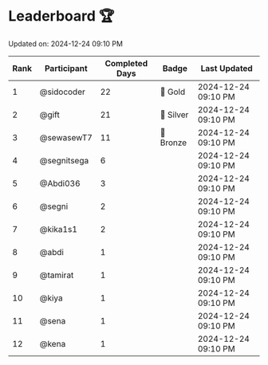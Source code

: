 # Leaderboard 🏆

Updated on: 2024-12-24 09:10 PM

| Rank | Participant       | Completed Days | Badge      | Last Updated         |
|------|-------------------|----------------|------------|----------------------|
| 1    | @sidocoder        | 22             | 🏅 Gold     | 2024-12-24 09:10 PM |
| 2    | @gift             | 21             | 🥈 Silver   | 2024-12-24 09:10 PM |
| 3    | @sewasewT7        | 11             | 🥉 Bronze   | 2024-12-24 09:10 PM |
| 4    | @segnitsega       | 6              |            | 2024-12-24 09:10 PM |
| 5    | @Abdi036          | 3              |            | 2024-12-24 09:10 PM |
| 6    | @segni            | 2              |            | 2024-12-24 09:10 PM |
| 7    | @kika1s1          | 2              |            | 2024-12-24 09:10 PM |
| 8    | @abdi             | 1              |            | 2024-12-24 09:10 PM |
| 9    | @tamirat          | 1              |            | 2024-12-24 09:10 PM |
| 10   | @kiya             | 1              |            | 2024-12-24 09:10 PM |
| 11   | @sena             | 1              |            | 2024-12-24 09:10 PM |
| 12   | @kena             | 1              |            | 2024-12-24 09:10 PM |
